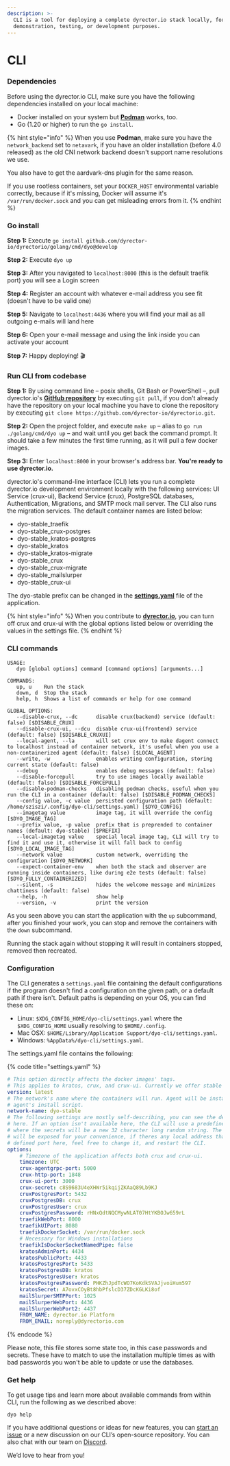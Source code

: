 ```yaml
---
description: >-
  CLI is a tool for deploying a complete dyrector.io stack locally, for
  demonstration, testing, or development purposes.
---
```


# CLI

### **Dependencies**

Before using the dyrector.io CLI, make sure you have the following dependencies installed on your local machine:

* Docker installed on your system but [**Podman**](https://podman.io/) works, too.
* Go (1.20 or higher) to run the `go install`.

{% hint style="info" %}
When you use **Podman**, make sure you have the `network_backend` set to `netavark`, if you have an older installation (before 4.0 released) as the old CNI network backend doesn't support name resolutions we use.

You also have to get the aardvark-dns plugin for the same reason.

If you use rootless containers, set your `DOCKER_HOST` environmental variable correctly, because if it's missing, Docker will assume it's `/var/run/docker.sock` and you can get misleading errors from it.
{% endhint %}

### Go install

**Step 1:** Execute `go install github.com/dyrector-io/dyrectorio/golang/cmd/dyo@develop`

**Step 2:** Execute `dyo up`

**Step 3:** After you navigated to `localhost:8000` (this is the default traefik port) you will see a Login screen

**Step 4:** Register an account with whatever e-mail address you see fit (doesn't have to be valid one)

**Step 5:** Navigate to `localhost:4436` where you will find your mail as all outgoing e-mails will land here

**Step 6:** Open your e-mail message and using the link inside you can activate your account

**Step 7:** Happy deploying! 🎬

### Run CLI from codebase

**Step 1:** By using command line – posix shells, Git Bash or PowerShell –, pull dyrector.io's [**GitHub repository**](https://github.com/dyrector-io/dyrectorio) by executing `git pull`, if you don't already have the repository on your local machine you have to clone the repository by executing `git clone https://github.com/dyrector-io/dyrectorio.git`.

**Step 2:** Open the project folder, and execute `make up` – alias to `go run ./golang/cmd/dyo up` – and wait until you get back the command prompt. It should take a few minutes the first time running, as it will pull a few docker images.

**Step 3:** Enter `localhost:8000` in your browser's address bar. **You're ready to use dyrector.io.**

dyrector.io's command-line interface (CLI) lets you run a complete dyrector.io development environment locally with the following services: UI Service (crux-ui), Backend Service (crux), PostgreSQL databases, Authentication, Migrations, and SMTP mock mail server. The CLI also runs the migration services. The default container names are listed below:

* dyo-stable\_traefik
* dyo-stable\_crux-postgres
* dyo-stable\_kratos-postgres
* dyo-stable\_kratos
* dyo-stable\_kratos-migrate
* dyo-stable\_crux
* dyo-stable\_crux-migrate
* dyo-stable\_mailslurper
* dyo-stable\_crux-ui

The dyo-stable prefix can be changed in the [**settings.yaml**](cli.md#configuration) file of the application.

{% hint style="info" %}
When you contribute to [**dyrector.io**](https://github.com/dyrector-io/dyrectorio), you can turn off crux and crux-ui with the global options listed below or overriding the values in the settings file.
{% endhint %}

### CLI commands

```
USAGE:
   dyo [global options] command [command options] [arguments...]

COMMANDS:
   up, u    Run the stack
   down, d  Stop the stack
   help, h  Shows a list of commands or help for one command

GLOBAL OPTIONS:
   --disable-crux, --dc      disable crux(backend) service (default: false) [$DISABLE_CRUX]
   --disable-crux-ui, --dcu  disable crux-ui(frontend) service (default: false) [$DISABLE_CRUXUI]
   --local-agent, --la       will set crux env to make dagent connect to localhost instead of container network, it's useful when you use a non-containerized agent (default: false) [$LOCAL_AGENT]
   --write, -w               enables writing configuration, storing current state (default: false)
   --debug                   enables debug messages (default: false)
   --disable-forcepull       try to use images locally available (default: false) [$DISABLE_FORCEPULL]
   --disable-podman-checks   disabling podman checks, useful when you run the CLI in a container (default: false) [$DISABLE_PODMAN_CHECKS]
   --config value, -c value  persisted configuration path (default: /home/sziszi/.config/dyo-cli/settings.yaml) [$DYO_CONFIG]
   --imagetag value          image tag, it will override the config [$DYO_IMAGE_TAG]
   --prefix value, -p value  prefix that is preprended to container names (default: dyo-stable) [$PREFIX]
   --local-imagetag value    special local image tag, CLI will try to find it and use it, otherwise it will fall back to config [$DYO_LOCAL_IMAGE_TAG]
   --network value           custom network, overriding the configuration [$DYO_NETWORK]
   --expect-container-env    when both the stack and observer are running inside containers, like during e2e tests (default: false) [$DYO_FULLY_CONTAINERIZED]
   --silent, -s              hides the welcome message and minimizes chattiness (default: false)
   --help, -h                show help
   --version, -v             print the version
```

As you seen above you can start the application with the `up` subcommand, after you finished your work, you can stop and remove the containers with the `down` subcommand.

Running the stack again without stopping it will result in containers stopped, removed then recreated.

### Configuration

The CLI generates a `settings.yaml` file containing the default configurations if the program doesn't find a configuration on the given path, or a default path if there isn't. Default paths is depending on your OS, you can find these on:

* Linux: `$XDG_CONFIG_HOME/dyo-cli/settings.yaml` where the `$XDG_CONFIG_HOME` usually resolving to `$HOME/.config`.
* Mac OSX: `$HOME/Library/Application Support/dyo-cli/settings.yaml`.
* Windows: `%AppData%/dyo-cli/settings.yaml`.

The settings.yaml file contains the following:

{% code title="settings.yaml" %}
```yaml
# This option directly affects the docker images' tags. 
# This applies to kratos, crux, and crux-ui. Currently we offer stable and latest tags.
version: latest
# The network's name where the containers will run. Agent will be installed here by
# agent's install script.
network-name: dyo-stable
# The following settings are mostly self-describing, you can see the default values
# here. If an option isn't available here, the CLI will use a predefined default, 
# where the secrets will be a new 32 character long random string. The ports here 
# will be exposed for your convenience, if theres any local address that is bound to a 
# defined port here, feel free to change it, and restart the CLI.
options:
    # Timezone of the application affects both crux and crux-ui.
    timezone: UTC
    crux-agentgrpc-port: 5000
    crux-http-port: 1848
    crux-ui-port: 3000
    crux-secret: c8S9683U4eXHWr5ikqijZKAaQ89Lb9KJ
    cruxPostgresPort: 5432
    cruxPostgresDB: crux
    cruxPostgresUser: crux
    cruxPostgresPassword: rHNxQdtNQCMywNLAT07HtYKBOJw659rL
    traefikWebPort: 8000
    traefikUIPort: 8080
    traefikDockerSocket: /var/run/docker.sock
    # Necessary for Windows installations
    traefikIsDockerSocketNamedPipe: false
    kratosAdminPort: 4434
    kratosPublicPort: 4433
    kratosPostgresPort: 5433
    kratosPostgresDB: kratos
    kratosPostgresUser: kratos
    kratosPostgresPassword: PHKZhJpdTcWO7KoKdkSVAJjvoiHum597
    kratosSecret: A7ovxCOyBt8hbPfslcD37ZDcKGLKi8of
    mailSlurperSMTPPort: 1025
    mailSlurperWebPort: 4436
    mailSlurperWebPort2: 4437
    FROM_NAME: dyrector.io Platform
    FROM_EMAIL: noreply@dyrectorio.com
```
{% endcode %}

Please note, this file stores some state too, in this case passwords and secrets. These have to match to use the installation multiple times as with bad passwords you won't be able to update or use the databases.

### Get help[​](https://docs.nhost.io/platform/overview/get-started-with-nhost-cli#get-help) <a href="#get-help" id="get-help"></a>

To get usage tips and learn more about available commands from within CLI, run the following as we described above:

```
dyo help
```

If you have additional questions or ideas for new features, you can [start an issue](https://github.com/dyrector-io/dyrectorio/issues) or a new discussion on our CLI’s open-source repository. You can also chat with our team on [Discord](https://discord.com/invite/hMyT9cbYFD).

We’d love to hear from you!
